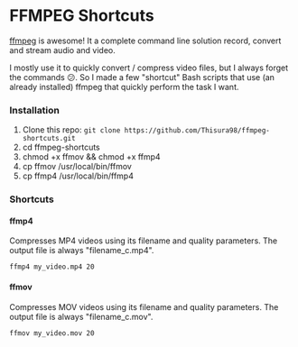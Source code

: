 # FFMPEG Shortcuts

[ffmpeg](https://www.ffmpeg.org/) is awesome! It a complete command line solution record, convert and stream audio and video. 

I mostly use it to quickly convert / compress video files, but I always forget the commands 😕. So I made a few "shortcut" Bash scripts that use (an already installed) ffmpeg that quickly perform the task I want.

### Installation

1. Clone this repo: `git clone https://github.com/Thisura98/ffmpeg-shortcuts.git`
2. cd ffmpeg-shortcuts
3. chmod +x ffmov && chmod +x ffmp4
4. cp ffmov /usr/local/bin/ffmov
5. cp ffmp4 /usr/local/bin/ffmp4

### Shortcuts

#### ffmp4 

Compresses MP4 videos using its filename and quality parameters. The output file is always "filename_c.mp4".

```
ffmp4 my_video.mp4 20
```

#### ffmov

Compresses MOV videos using its filename and quality parameters. The output file is always "filename_c.mov".

```
ffmov my_video.mov 20
```
